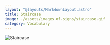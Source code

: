 ```yaml
---
layout: "@layouts/MarkdownLayout.astro"
title: Staircase
image: ./assets/images-of-signs/staircase.gif
category: Vocabulary
---
```


![Staircase](@signs/staircase.gif)
